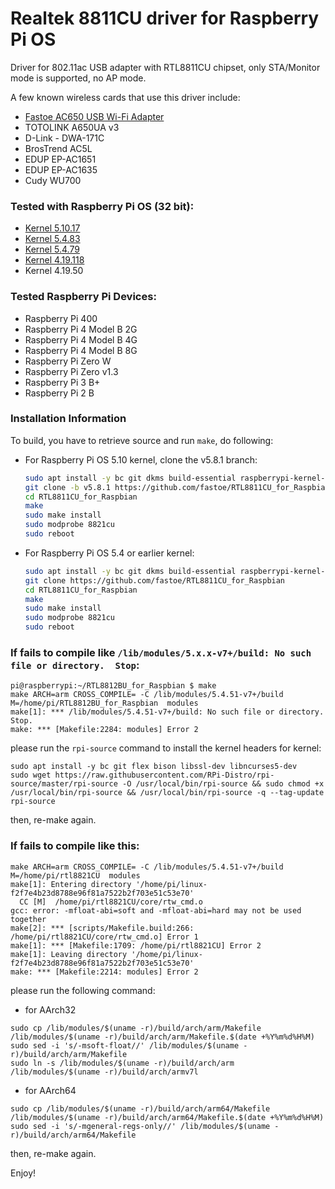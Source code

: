 # Realtek 8811CU driver for Raspberry Pi OS

Driver for 802.11ac USB adapter with RTL8811CU chipset, only STA/Monitor mode is supported, no AP mode.

A few known wireless cards that use this driver include:
* [Fastoe AC650 USB Wi-Fi Adapter](https://amzn.to/2KR1Lxi)
* TOTOLINK A650UA v3
* D-Link - DWA-171C
* BrosTrend AC5L
* EDUP EP-AC1651
* EDUP EP-AC1635
* Cudy WU700

### Tested with Raspberry Pi OS (32 bit):
- [Kernel 5.10.17](https://downloads.raspberrypi.org/raspios_full_armhf/images/raspios_full_armhf-2021-05-28/)
- [Kernel 5.4.83](https://downloads.raspberrypi.org/raspios_full_armhf/images/raspios_full_armhf-2021-01-12/)
- [Kernel 5.4.79](https://downloads.raspberrypi.org/raspios_full_armhf/images/raspios_full_armhf-2020-12-04/)
- [Kernel 4.19.118](https://downloads.raspberrypi.org/raspios_full_armhf/images/raspios_full_armhf-2020-05-28/)
- Kernel 4.19.50

### Tested Raspberry Pi Devices:
- Raspberry Pi 400
- Raspberry Pi 4 Model B 2G
- Raspberry Pi 4 Model B 4G
- Raspberry Pi 4 Model B 8G
- Raspberry Pi Zero W
- Raspberry Pi Zero v1.3
- Raspberry Pi 3 B+
- Raspberry Pi 2 B

### Installation Information

To build, you have to retrieve source and run `make`, do following:

- For Raspberry Pi OS 5.10 kernel, clone the v5.8.1 branch:
  ```bash
  sudo apt install -y bc git dkms build-essential raspberrypi-kernel-headers
  git clone -b v5.8.1 https://github.com/fastoe/RTL8811CU_for_Raspbian
  cd RTL8811CU_for_Raspbian
  make
  sudo make install
  sudo modprobe 8821cu
  sudo reboot
  ```

- For Raspberry Pi OS 5.4 or earlier kernel:
  ```bash
  sudo apt install -y bc git dkms build-essential raspberrypi-kernel-headers
  git clone https://github.com/fastoe/RTL8811CU_for_Raspbian
  cd RTL8811CU_for_Raspbian
  make
  sudo make install
  sudo modprobe 8821cu
  sudo reboot
  ```

### If fails to compile like `/lib/modules/5.x.x-v7+/build: No such file or directory.  Stop`:
```
pi@raspberrypi:~/RTL8812BU_for_Raspbian $ make
make ARCH=arm CROSS_COMPILE= -C /lib/modules/5.4.51-v7+/build M=/home/pi/RTL8812BU_for_Raspbian  modules
make[1]: *** /lib/modules/5.4.51-v7+/build: No such file or directory.  Stop.
make: *** [Makefile:2284: modules] Error 2
```
please run the `rpi-source` command to install the kernel headers for kernel:
```
sudo apt install -y bc git flex bison libssl-dev libncurses5-dev
sudo wget https://raw.githubusercontent.com/RPi-Distro/rpi-source/master/rpi-source -O /usr/local/bin/rpi-source && sudo chmod +x /usr/local/bin/rpi-source && /usr/local/bin/rpi-source -q --tag-update
rpi-source
```
then, re-make again.

### If fails to compile like this:
```
make ARCH=arm CROSS_COMPILE= -C /lib/modules/5.4.51-v7+/build M=/home/pi/rtl8821CU  modules
make[1]: Entering directory '/home/pi/linux-f2f7e4b23d8788e96f81a7522b2f703e51c53e70'
  CC [M]  /home/pi/rtl8821CU/core/rtw_cmd.o
gcc: error: -mfloat-abi=soft and -mfloat-abi=hard may not be used together
make[2]: *** [scripts/Makefile.build:266: /home/pi/rtl8821CU/core/rtw_cmd.o] Error 1
make[1]: *** [Makefile:1709: /home/pi/rtl8821CU] Error 2
make[1]: Leaving directory '/home/pi/linux-f2f7e4b23d8788e96f81a7522b2f703e51c53e70'
make: *** [Makefile:2214: modules] Error 2
```
please run the following command:
- for AArch32
```
sudo cp /lib/modules/$(uname -r)/build/arch/arm/Makefile /lib/modules/$(uname -r)/build/arch/arm/Makefile.$(date +%Y%m%d%H%M)
sudo sed -i 's/-msoft-float//' /lib/modules/$(uname -r)/build/arch/arm/Makefile
sudo ln -s /lib/modules/$(uname -r)/build/arch/arm /lib/modules/$(uname -r)/build/arch/armv7l
```
- for AArch64
```
sudo cp /lib/modules/$(uname -r)/build/arch/arm64/Makefile /lib/modules/$(uname -r)/build/arch/arm64/Makefile.$(date +%Y%m%d%H%M)
sudo sed -i 's/-mgeneral-regs-only//' /lib/modules/$(uname -r)/build/arch/arm64/Makefile
```
then, re-make again.

Enjoy!
